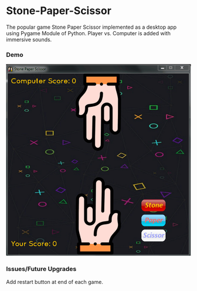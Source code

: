 # Stone-Paper-Scissor
The popular game Stone Paper Scissor implemented as a desktop app using Pygame Module of Python.
Player vs. Computer is added with immersive sounds.

### Demo
![Farmers Market Finder Demo](Demo/Demo.gif)

### Issues/Future Upgrades
Add restart button at end of each game.
